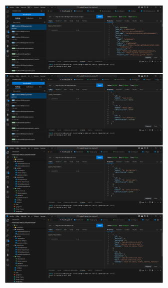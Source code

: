![GitHub TOKEN](image.png)
![get pacientes](image-2.png)
![get doctores](image-1.png)
![get citas](image-3.png)